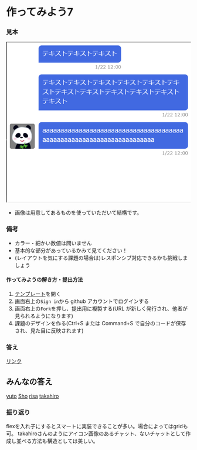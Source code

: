 # 作ってみよう7

### 見本

![作ってみよう7](./img/practice7.png)

- 画像は用意してあるものを使っていただいて結構です。

### 備考

- カラー・細かい数値は問いません
- 基本的な部分があっているかみて見てください！
- (レイアウトを気にする課題の場合は)レスポンシブ対応できるかも挑戦しましょう

#### 作ってみようの解き方・提出方法

1. [テンプレート](https://codesandbox.io/s/zuotutemiyou7-d30fo)を開く
2. 画面右上の`Sign in`から github アカウントでログインする
3. 画面右上の`Fork`を押し、提出用に複製する(URL が新しく発行され、他者が見られるようになります)
4. 課題のデザインを作る(Ctrl+S または Command+S で自分のコードが保存され、見た目に反映されます)

### 答え
[リンク](ttps://codesandbox.io/s/zuotutemiyou7--dae-o6yss)

## みんなの答え
[yuto](https://codesandbox.io/s/zuotutemiyou7-forked-zl6nh?file=/style.css)
[Sho](https://codesandbox.io/s/zuotutemiyou7-forked-pnbbl?file=/style.css)
[risa](https://codesandbox.io/s/zuotutemiyou7-forked-kmk3i?file=/style.css)
[takahiro](https://codesandbox.io/s/zuotutemiyou7-forked-pgb89)

### 振り返り
flexを入れ子にするとスマートに実装できることが多い。場合によってはgridも可。
takahiroさんのようにアイコン画像のあるチャット、ないチャットとして作成し並べる方法も構造としては美しい。
